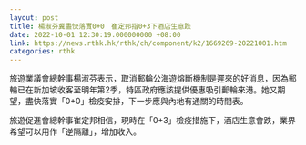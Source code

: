 ```yaml
---
layout: post
title: 楊淑芬冀盡快落實0+0　崔定邦指0+3下酒店生意跌
date: 2022-10-01 12:30:19.000000000 +08:00
link: https://news.rthk.hk/rthk/ch/component/k2/1669269-20221001.htm
categories: rthk
---
```


旅遊業議會總幹事楊淑芬表示，取消郵輪公海遊熔斷機制是遲來的好消息，因為郵輪已在新加坡收客至明年第2季，特區政府應該提供優惠吸引郵輪來港。她又期望，盡快落實「0+0」檢疫安排，下一步應與內地有通關的時間表。

旅遊促進會總幹事崔定邦相信，現時在「0+3」檢疫措施下，酒店生意會跌，業界希望可以用作「逆隔離」，增加收入。
